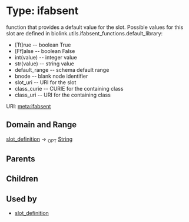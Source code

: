 
# Type: ifabsent


function that provides a default value for the slot.  Possible values for this slot are defined in biolink.utils.ifabsent_functions.default_library:
  * [Tt]rue -- boolean True
  * [Ff]alse -- boolean False
  * int(value) -- integer value
  * str(value) -- string value
  * default_range -- schema default range
  * bnode -- blank node identifier
  * slot_uri -- URI for the slot
  * class_curie -- CURIE for the containing class
  * class_uri -- URI for the containing class

URI: [meta:ifabsent](https://w3id.org/biolink/biolinkml/meta/ifabsent)


## Domain and Range

[slot_definition](slot_definition.md) ->  <sub>OPT</sub> [String](type/String.md)

## Parents


## Children


## Used by

 * [slot_definition](slot_definition.md)
